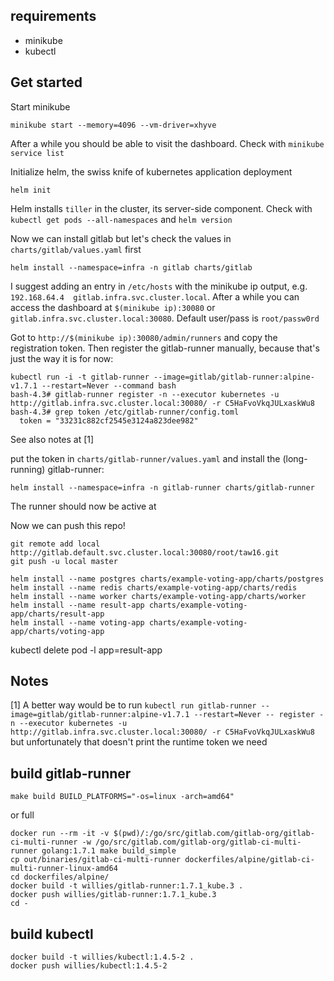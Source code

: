 
## requirements
- minikube
- kubectl

## Get started
Start minikube

```
minikube start --memory=4096 --vm-driver=xhyve
```
After a while you should be able to visit the dashboard. Check with `minikube service list`

Initialize helm, the swiss knife of kubernetes application deployment
```
helm init
```
Helm installs `tiller` in the cluster, its server-side component. Check with `kubectl get pods --all-namespaces` and `helm version`

Now we can install gitlab but let's check the values in `charts/gitlab/values.yaml` first
```
helm install --namespace=infra -n gitlab charts/gitlab
```
I suggest adding an entry in `/etc/hosts` with the minikube ip output, e.g. `192.168.64.4  gitlab.infra.svc.cluster.local`. After a while you can access the dashboard at `$(minikube ip):30080` or `gitlab.infra.svc.cluster.local:30080`. Default user/pass is `root/passw0rd`

Got to `http://$(minikube ip):30080/admin/runners` and copy the registration token. Then register the gitlab-runner manually, because that's just the way it is for now:
```
kubectl run -i -t gitlab-runner --image=gitlab/gitlab-runner:alpine-v1.7.1 --restart=Never --command bash
bash-4.3# gitlab-runner register -n --executor kubernetes -u http://gitlab.infra.svc.cluster.local:30080/ -r C5HaFvoVkqJULxaskWu8
bash-4.3# grep token /etc/gitlab-runner/config.toml
  token = "33231c882cf2545e3124a823dee982"
```
See also notes at [1]

put the token in `charts/gitlab-runner/values.yaml` and install the (long-running) gitlab-runner:
```
helm install --namespace=infra -n gitlab-runner charts/gitlab-runner
```
The runner should now be active at

Now we can push this repo!
```
git remote add local http://gitlab.default.svc.cluster.local:30080/root/taw16.git
git push -u local master
```

```
helm install --name postgres charts/example-voting-app/charts/postgres
helm install --name redis charts/example-voting-app/charts/redis
helm install --name worker charts/example-voting-app/charts/worker
helm install --name result-app charts/example-voting-app/charts/result-app
helm install --name voting-app charts/example-voting-app/charts/voting-app
```

kubectl delete pod -l app=result-app

## Notes
[1] A better way would be to run `kubectl run gitlab-runner --image=gitlab/gitlab-runner:alpine-v1.7.1 --restart=Never -- register -n --executor kubernetes -u http://gitlab.infra.svc.cluster.local:30080/ -r C5HaFvoVkqJULxaskWu8` but unfortunately that doesn't print the runtime token we need

## build gitlab-runner
```
make build BUILD_PLATFORMS="-os=linux -arch=amd64"
```
or full
```
docker run --rm -it -v $(pwd)/:/go/src/gitlab.com/gitlab-org/gitlab-ci-multi-runner -w /go/src/gitlab.com/gitlab-org/gitlab-ci-multi-runner golang:1.7.1 make build_simple
cp out/binaries/gitlab-ci-multi-runner dockerfiles/alpine/gitlab-ci-multi-runner-linux-amd64
cd dockerfiles/alpine/
docker build -t willies/gitlab-runner:1.7.1_kube.3 .
docker push willies/gitlab-runner:1.7.1_kube.3
cd -
```

## build kubectl
```
docker build -t willies/kubectl:1.4.5-2 .
docker push willies/kubectl:1.4.5-2
```

